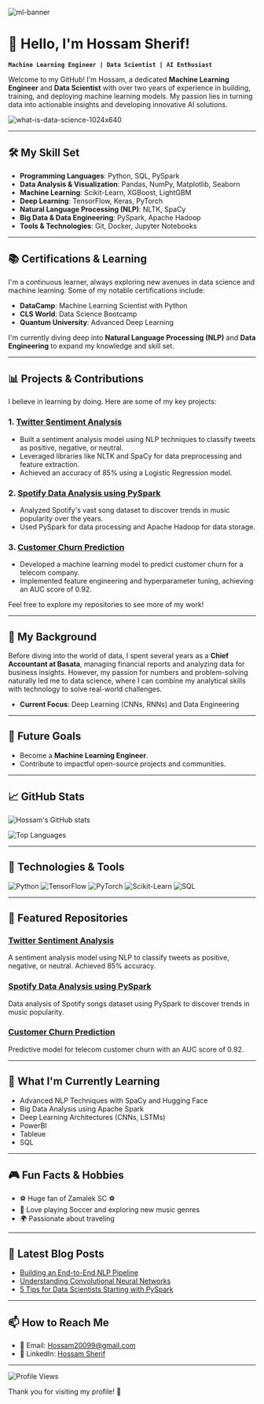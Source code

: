 
![ml-banner](https://github.com/user-attachments/assets/73123aba-ee54-4bb2-ac1f-24d5f2364f41)


# 👋 Hello, I'm Hossam Sherif!

**`Machine Learning Engineer | Data Scientist | AI Enthusiast`**

Welcome to my GitHub! I'm Hossam, a dedicated **Machine Learning Engineer** and **Data Scientist** with over two years of experience in building, training, and deploying machine learning models. My passion lies in turning data into actionable insights and developing innovative AI solutions.


![what-is-data-science-1024x640](https://github.com/user-attachments/assets/70dabedc-a0fc-4902-a226-d7faa486efb6)



---


## 🛠️ My Skill Set

- **Programming Languages**: Python, SQL, PySpark
- **Data Analysis & Visualization**: Pandas, NumPy, Matplotlib, Seaborn
- **Machine Learning**: Scikit-Learn, XGBoost, LightGBM
- **Deep Learning**: TensorFlow, Keras, PyTorch
- **Natural Language Processing (NLP)**: NLTK, SpaCy
- **Big Data & Data Engineering**: PySpark, Apache Hadoop
- **Tools & Technologies**: Git, Docker, Jupyter Notebooks

---

## 📚 Certifications & Learning

I'm a continuous learner, always exploring new avenues in data science and machine learning. Some of my notable certifications include:

- **DataCamp**: Machine Learning Scientist with Python
- **CLS World**: Data Science Bootcamp
- **Quantum University**: Advanced Deep Learning

I'm currently diving deep into **Natural Language Processing (NLP)** and **Data Engineering** to expand my knowledge and skill set.

---

## 📊 Projects & Contributions

I believe in learning by doing. Here are some of my key projects:

### 1. **[Twitter Sentiment Analysis](https://github.com/yourusername/twitter-sentiment-analysis)**
   - Built a sentiment analysis model using NLP techniques to classify tweets as positive, negative, or neutral.
   - Leveraged libraries like NLTK and SpaCy for data preprocessing and feature extraction.
   - Achieved an accuracy of 85% using a Logistic Regression model.

### 2. **[Spotify Data Analysis using PySpark](https://github.com/yourusername/spotify-pyspark-project)**
   - Analyzed Spotify's vast song dataset to discover trends in music popularity over the years.
   - Used PySpark for data processing and Apache Hadoop for data storage.

### 3. **[Customer Churn Prediction](https://github.com/yourusername/customer-churn)**
   - Developed a machine learning model to predict customer churn for a telecom company.
   - Implemented feature engineering and hyperparameter tuning, achieving an AUC score of 0.92.

Feel free to explore my repositories to see more of my work!

---

## 💼 My Background

Before diving into the world of data, I spent several years as a **Chief Accountant at Basata**, managing financial reports and analyzing data for business insights. However, my passion for numbers and problem-solving naturally led me to data science, where I can combine my analytical skills with technology to solve real-world challenges.

- **Current Focus**: Deep Learning (CNNs, RNNs) and Data Engineering
  
---  

## 🎯 Future Goals

- Become a **Machine Learning Engineer**.
- Contribute to impactful open-source projects and communities.

---

## 📈 GitHub Stats
![Hossam's GitHub stats](https://github-readme-stats.vercel.app/api?username=HossamSherif&show_icons=true&theme=radical)

![Top Languages](https://github-readme-stats.vercel.app/api/top-langs/?username=HossamSherif&layout=compact&theme=radical)

---
## 🚀 Technologies & Tools

![Python](https://img.shields.io/badge/Python-3776AB?style=for-the-badge&logo=python&logoColor=white)
![TensorFlow](https://img.shields.io/badge/TensorFlow-FF6F00?style=for-the-badge&logo=tensorflow&logoColor=white)
![PyTorch](https://img.shields.io/badge/PyTorch-EE4C2C?style=for-the-badge&logo=pytorch&logoColor=white)
![Scikit-Learn](https://img.shields.io/badge/Scikit--Learn-F7931E?style=for-the-badge&logo=scikit-learn&logoColor=white)
![SQL](https://img.shields.io/badge/SQL-4479A1?style=for-the-badge&logo=postgresql&logoColor=white)

---

## 🌟 Featured Repositories

### [Twitter Sentiment Analysis](https://github.com/HossamSherif/twitter-sentiment-analysis)
A sentiment analysis model using NLP to classify tweets as positive, negative, or neutral. Achieved 85% accuracy.

### [Spotify Data Analysis using PySpark](https://github.com/HossamSherif/spotify-pyspark-project)
Data analysis of Spotify songs dataset using PySpark to discover trends in music popularity.

### [Customer Churn Prediction](https://github.com/HossamSherif/customer-churn)
Predictive model for telecom customer churn with an AUC score of 0.92.

---

## 🌱 What I'm Currently Learning

- Advanced NLP Techniques with SpaCy and Hugging Face
- Big Data Analysis using Apache Spark
- Deep Learning Architectures (CNNs, LSTMs)
- PowerBI
- Tableue
- SQL

---
## 🎮 Fun Facts & Hobbies

- ⚽ Huge fan of Zamalek SC ⚽
- 🎸 Love playing Soccer and exploring new music genres
- 🌍 Passionate about traveling 

---
## 📝 Latest Blog Posts

- [Building an End-to-End NLP Pipeline](https://medium.com/@hossamsherif/nlp-pipeline)
- [Understanding Convolutional Neural Networks](https://medium.com/@hossamsherif/cnn-guide)
- [5 Tips for Data Scientists Starting with PySpark](https://medium.com/@hossamsherif/pyspark-tips)

---

## 📫 How to Reach Me

- 📧 Email: Hossam20099@gmail.com
- 💼 LinkedIn: [Hossam Sherif](www.linkedin.com/in/hossam-sherif-66b53bb5)

---

![Profile Views](https://komarev.com/ghpvc/?username=HossamSherif&color=blueviolet)



Thank you for visiting my profile! 🌟
